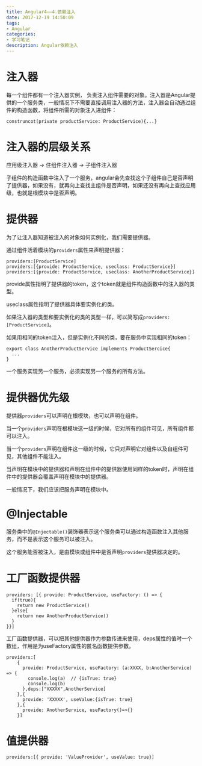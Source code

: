 ```yaml
---
title: Angular4——4.依赖注入
date: 2017-12-19 14:50:09
tags:
- Angular
categories:
- 学习笔记
description: Angular依赖注入
---
```


# 注入器

每一个组件都有一个注入器实例， 负责注入组件需要的对象。注入器是Angular提供的一个服务类，一般情况下不需要直接调用注入器的方法，注入器会自动通过组件的构造函数，将组件所需的对象注入进组件：

```
construncot(private productService: ProductService){...}
```

# 注入器的层级关系

应用级注入器 -> 住组件注入器 -> 子组件注入器

子组件的构造函数中注入了一个服务，angular会先查找这个子组件自己是否声明了提供器，如果没有，就再向上查找主组件是否声明，如果还没有再向上查找应用级，也就是根模块中是否声明。

# 提供器

为了让注入器知道被注入的对象如何实例化，我们需要提供器。

通过组件活着模块的`providers`属性来声明提供器：

```
providers:[ProductService]
providers:[{provide: ProductService, useclass: ProductService}]
providers:[{provide: ProductService, useclass: AnotherProductService}]
```

provide属性指明了提供器的token，这个token就是组件构造函数中的注入器的类型。

useclass属性指明了提供器具体要实例化的类。

如果注入器的类型和要实例化的类的类型一样，可以简写成`providers:[ProductService]`。

如果用相同的token注入，但是实例化不同的类，要在服务中实现相同的token：

```
export class AnotherProductService implements ProductSercice{
  ...
}
```

一个服务实现另一个服务，必须实现另一个服务的所有方法。

# 提供器优先级

提供器`providers`可以声明在根模块，也可以声明在组件。

当一个`providers`声明在根模块这一级的时候，它对所有的组件可见，所有组件都可以注入。

当一个`providers`声明在组件这一级的时候，它只对声明它对组件以及自组件可见，其他组件不能注入。

当声明在模块中的提供器和声明在组件中的提供器使用同样的token时，声明在组件中的提供器会覆盖声明在模块中的提供器。

一般情况下，我们应该把服务声明在模块中。

# @Injectable

服务类中的`@Injectable()`装饰器表示这个服务类可以通过构造函数注入其他服务，而不是表示这个服务可以被注入。

这个服务能否被注入，是由模块或组件中是否声明`providers`提供器决定的。

# 工厂函数提供器

```
providers: [{ provide: ProductService, useFactory: () => {
  if(true){
    return new ProductService()
  }else{
    return new AnotherProductService()
  }
}}]
```

工厂函数提供器，可以把其他提供器作为参数传进来使用，deps属性的值时一个数组，作用是为useFactory属性的匿名函数提供参数。

```
providers:[
	{
	  provide: ProductService, useFactory: (a:XXXX, b:AnotherService) => {
  		console.log(a)	// {isTrue: true}
  		console.log(b)
	  },deps:["XXXXX",AnotherService]
	},{
      provide: 'XXXXX', useValue:{isTrue: true}
	},{
      provide: AnotherService, useFactory()=>{}
	}]
```

# 值提供器

```
providers:[{ provide: 'ValueProvider', useValue: true}]
```

